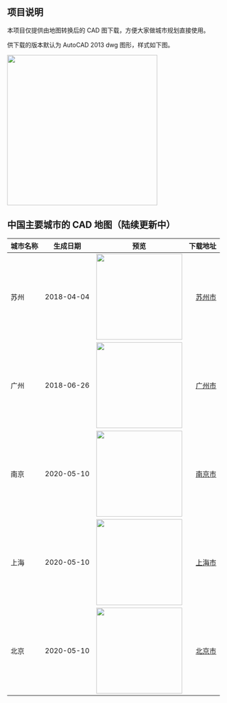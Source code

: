## 项目说明

本项目仅提供由地图转换后的 CAD 图下载，方便大家做城市规划直接使用。

供下载的版本默认为 AutoCAD 2013 dwg 图形，样式如下图。

<img src="https://raw.githubusercontent.com/resuly/cadmaps/master/img/sample.gif" data-canonical-src="https://raw.githubusercontent.com/resuly/cadmaps/master/img/sample.gif" width="350"/>

## 中国主要城市的 CAD 地图（陆续更新中）

| 城市名称 | 生成日期 | 预览 | 下载地址 |
| :---         |     :---:      |     :---:      |          ---: |
|苏州|2018-04-04|<img src="https://github.com/resuly/cadmaps/raw/master/img/suzhou.jpg" width="200px">| [苏州市](https://github.com/resuly/cadmaps/raw/master/data/suzhou.dwg)|
|广州|2018-06-26|<img src="https://github.com/resuly/cadmaps/raw/master/img/guangzhou.jpg" width="200px">| [广州市](https://github.com/resuly/cadmaps/raw/master/data/guangzhou.dwg)|
|南京|2020-05-10|<img src="https://github.com/resuly/cadmaps/raw/master/img/nanjing.jpg" width="200px">| [南京市](https://github.com/resuly/cadmaps/raw/master/data/nanjing.dwg)|
|上海|2020-05-10|<img src="https://github.com/resuly/cadmaps/raw/master/img/shanghai.jpg" width="200px">| [上海市](https://github.com/resuly/cadmaps/raw/master/data/shanghai.dwg)|
|北京|2020-05-10|<img src="https://github.com/resuly/cadmaps/raw/master/img/beijing.jpg" width="200px">| [北京市](https://github.com/resuly/cadmaps/raw/master/data/beijing.dwg)|

